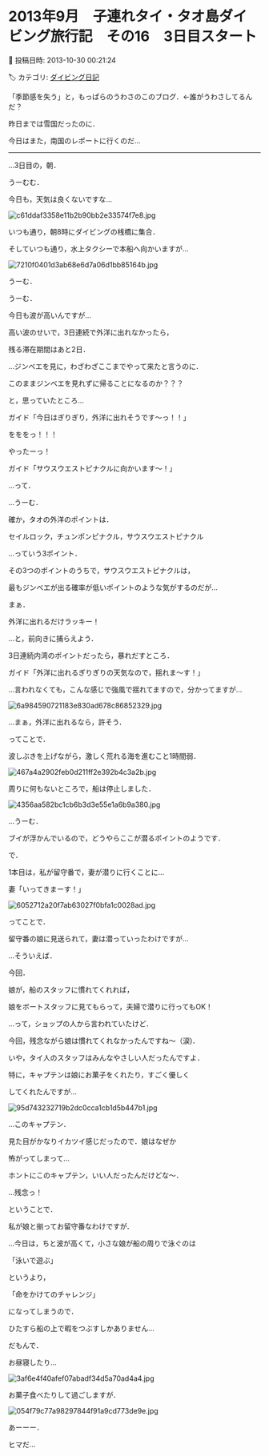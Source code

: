 # 2013年9月　子連れタイ・タオ島ダイビング旅行記　その16　3日目スタート

📅 投稿日時: 2013-10-30 00:21:24

🏷️ カテゴリ: [ダイビング日記](ce3a7a8d424d112fce83ee85c81a0e344.md)

「季節感を失う」と，もっぱらのうわさのこのブログ．←誰がうわさしてるんだ？





昨日までは雪国だったのに．


今日はまた，南国のレポートに行くのだ…


---


…3日目の，朝．





うーむむ．


今日も，天気は良くないですな…




![c61ddaf3358e11b2b90bb2e33574f7e8.jpg](images/c61ddaf3358e11b2b90bb2e33574f7e8.jpg)




いつも通り，朝8時にダイビングの桟橋に集合．





そしていつも通り，水上タクシーで本船へ向かいますが…




![7210f0401d3ab68e6d7a06d1bb85164b.jpg](images/7210f0401d3ab68e6d7a06d1bb85164b.jpg)




うーむ．


うーむ．


今日も波が高いんですが…





高い波のせいで，3日連続で外洋に出れなかったら，


残る滞在期間はあと2日．


…ジンベエを見に，わざわざここまでやって来たと言うのに．


このままジンベエを見れずに帰ることになるのか？？？





と，思っていたところ…





ガイド「今日はぎりぎり，外洋に出れそうです～っ！！」





をををっ！！！


やったーっ！





ガイド「サウスウエストピナクルに向かいます～！」





…って．


…うーむ．


確か，タオの外洋のポイントは．


セイルロック，チュンポンピナクル，サウスウエストピナクル


…っていう3ポイント．


その3つのポイントのうちで，サウスウエストピナクルは，


最もジンベエが出る確率が低いポイントのような気がするのだが…





まぁ．


外洋に出れるだけラッキー！


…と，前向きに捕らえよう．


3日連続内湾のポイントだったら，暴れだすところ．





ガイド「外洋に出れるぎりぎりの天気なので，揺れま～す！」





…言われなくても，こんな感じで強風で揺れてますので，分かってますが…




![6a984590721183e830ad678c86852329.jpg](images/6a984590721183e830ad678c86852329.jpg)




…まぁ，外洋に出れるなら，許そう．





ってことで．


波しぶきを上げながら，激しく荒れる海を進むこと1時間弱．




![467a4a2902feb0d211ff2e392b4c3a2b.jpg](images/467a4a2902feb0d211ff2e392b4c3a2b.jpg)




周りに何もないところで，船は停止しました．




![4356aa582bc1cb6b3d3e55e1a6b9a380.jpg](images/4356aa582bc1cb6b3d3e55e1a6b9a380.jpg)




…うーむ．


ブイが浮かんでいるので，どうやらここが潜るポイントのようです．





で．


1本目は，私が留守番で，妻が潜りに行くことに…


妻「いってきまーす！」




![6052712a20f7ab63027f0bfa1c0028ad.jpg](images/6052712a20f7ab63027f0bfa1c0028ad.jpg)




ってことで．


留守番の娘に見送られて，妻は潜っていったわけですが…





…そういえば．


今回．


娘が，船のスタッフに慣れてくれれば，


娘をボートスタッフに見てもらって，夫婦で潜りに行ってもOK！


…って，ショップの人から言われていたけど．


今回，残念ながら娘は慣れてくれなかったんですね～（涙)．





いや，タイ人のスタッフはみんなやさしい人だったんですよ．


特に，キャプテンは娘にお菓子をくれたり，すごく優しく


してくれたんですが…




![95d743232719b2dc0cca1cb1d5b447b1.jpg](images/95d743232719b2dc0cca1cb1d5b447b1.jpg)




…このキャプテン．


見た目がかなりイカツイ感じだったので．娘はなぜか


怖がってしまって…


ホントにこのキャプテン，いい人だったんだけどな～．


…残念っ！





ということで．


私が娘と揃ってお留守番なわけですが．


…今日は，ちと波が高くて，小さな娘が船の周りで泳ぐのは


「泳いで遊ぶ」


というより，


「命をかけてのチャレンジ」


になってしまうので．


ひたすら船の上で暇をつぶすしかありません…





だもんで．


お昼寝したり…




![3af6e4f40afef07abadf34d5a70ad4a4.jpg](images/3af6e4f40afef07abadf34d5a70ad4a4.jpg)




お菓子食べたりして過ごしますが．




![054f79c77a98297844f91a9cd773de9e.jpg](images/054f79c77a98297844f91a9cd773de9e.jpg)







あーーー．


ヒマだ…
